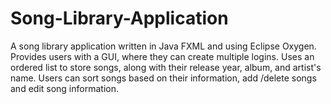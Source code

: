# Song-Library-Application
A song library application written in Java FXML and using Eclipse Oxygen. Provides users with a GUI, where they can create multiple logins. Uses an ordered list to store songs, along with their release year, album, and artist's name. Users can sort songs based on their information, add /delete songs and edit song information.
